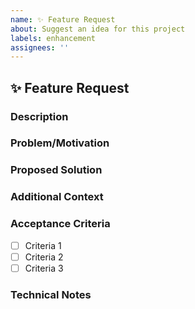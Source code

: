 ```yaml
---
name: ✨ Feature Request
about: Suggest an idea for this project
labels: enhancement
assignees: ''
---
```


## ✨ Feature Request

### Description
<!-- A clear and concise description of the feature you'd like to see. -->

### Problem/Motivation
<!-- Explain why this feature is needed. What problem does it solve? -->

### Proposed Solution
<!-- Describe the solution you'd like. Include any alternative solutions you've considered. -->

### Additional Context
<!-- Add any other context or screenshots about the feature request here. -->

### Acceptance Criteria
<!-- List the conditions that must be met for this feature to be considered complete. -->
- [ ] Criteria 1
- [ ] Criteria 2
- [ ] Criteria 3

### Technical Notes
<!-- Any technical details, considerations, or implementation notes. -->
